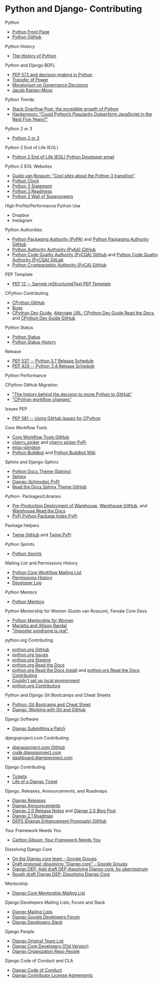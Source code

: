 # Python and Django- Contributing

<!--
My CPython Issue and Pull Requests
http://bugs.python.org/user26332

http://pyfound.blogspot.com/2018/01/the-python-software-foundation-is.html | Python Software Foundation News: The Python Software Foundation is looking for bloggers!

Django Core
https://www.amazon.com/Mastering-Django-Core-Complete-Guide/dp/099461683X | Mastering Django: Core: The Complete Guide to Django 1.8 LTS: Nigel George: 9780994616838: Amazon.com: Books

Mariatta
https://github.com/Mariatta | Mariatta
https://github-bot-tutorial.readthedocs.io/en/latest/ | Build-a-GitHub-Bot Workshop — github-bot-tutorial documentation
https://speakerdeck.com/mariatta/dont-be-a-robot-build-the-bot | Don't Be a Robot; Build the Bot - Speaker Deck
https://speakerdeck.com/mariatta/f-strings | F-strings - Speaker Deck
https://www.slideshare.net/MariattaWijaya/automating-github-workflow-with-bots | Automating GitHub Workflow with Bots

https://devguide.python.org/coredev/ | 14. How to Become a Core Developer — Python Developer's Guide
Django Core Mentorship
-->

Python
* [Python Front Page](https://wiki.python.org/moin)
* [Python GitHub](https://github.com/python)

<!--
https://docs.python.org/3/about.html | About these documents — Python 3.6.5 documentation
-->

Python History
* [The History of Python](http://python-history.blogspot.com)

<!--
BDFL Python 3 retrospective
PyCascades 2018 · Guido van Rossum
https://www.youtube.com/watch?v=Oiw23yfqQy8
* [Foreword for "Programming Python" (1st ed.)](https://www.python.org/doc/essays/foreword) in which Guido van Rossum explains how and why Python came into existence.

http://www2.ljworld.com/news/2018/jun/26/redesign-ljworld/ | A new and improved website; here are details on the redesign of LJWorld.com | News, Sports, Jobs - Lawrence Journal-World: news, information, headlines and events in Lawrence, Kansas
http://python-history.blogspot.com/2009/01/pythons-design-philosophy.html | The History of Python: Python's Design Philosophy
http://python-history.blogspot.com/2009/01/introduction-and-overview.html | The History of Python: Introduction and Overview
http://python-history.blogspot.com/2009/01/brief-timeline-of-python.html | The History of Python: A Brief Timeline of Python
https://mail.python.org/pipermail/python-list/1999-June/001951.html | "The Python Way"
-->

Python and Django BDFL
* [PEP 572 and decision-making in Python](https://lwn.net/Articles/757713)
* [Transfer of Power](https://mail.python.org/pipermail/python-committers/2018-July/005664.html)
* [Moratorium on Governance Decisions](https://mail.python.org/pipermail/python-committers/2018-July/005935.html)
* [Jacob Kaplan-Moss](https://jacobian.org/writing/retiring-as-bdfls)

Python Trends
* [Stack Overflow Post: the incredible growth of Python](https://stackoverflow.blog/2017/09/06/incredible-growth-python)
* [Hackernoon: "Could Python’s Popularity Outperform JavaScript in the Next Five Years?"](https://hackernoon.com/could-pythons-popularity-outperform-javascript-in-the-next-five-years-abed4e307224)

<!--
https://github.com/python/python-dev-survey | python/python-dev-survey: Place for gathering feedback from the public on the Python Developers Survey
https://surveys.jetbrains.com/s3/c12-python-developers-survey-2018
https://www.jetbrains.com/research/devecosystem-2018/python/
https://www.jetbrains.com/research/python-developers-survey-2017/ | Python Developers Survey 2017 - Results
-->

Python 2 or 3
* [Python 2 or 3](https://wiki.python.org/moin/Python2orPython3)

<!--
https://www.djangopackages.com/python3/
http://python-future.org/ | Easy, clean, reliable Python 2/3 compatibility — Python-Future documentation
-->

Python 2 End of Life (EOL)
* [Python 2 End of Life (EOL) Python Developer email](https://mail.python.org/pipermail/python-dev/2018-March/152348.html)

Python 2 EOL Websites
* [Guido van Rossum: "Cool sites about the Python 3 transition"](https://twitter.com/gvanrossum/status/1012462042094002176)
* [Python Clock](https://pythonclock.org)
* [Python 3 Statement](http://python3statement.org)
* [Python 3 Readiness](https://py3readiness.org)
* [Python 3 Wall of Superpowers](https://python3wos.appspot.com)

<!--
Dropping Support
https://twitter.com/pganssle/status/978256523909623809 | Paul Ganssle on Twitter: "For any #python folks who may use python-dateutil in your projects, I'm working out the schedule for dropping Python 2.7 support now. The issue for discussion is here: https://t.co/sWRIhe85qp RT appreciated for visibility (don't want anyone blindsided)"
https://github.com/dateutil/dateutil/issues/653 | Python 2 deprecation schedule · Issue #653 · dateutil/dateutil
-->

High Profile/Performance Python Use
* Dropbox
* Instagram

<!--
https://blogs.dropbox.com/tech/2018/09/how-we-rolled-out-one-of-the-largest-python-3-migrations-ever/ | How we rolled out one of the largest Python 3 migrations ever | Dropbox Tech Blog
-->

Python Authorities
* [Python Packaging Authority (PyPA)](https://pypa.io) and [Python Packaging Authority GitHub](https://github.com/pypa) 
* [Python Authority Authority (PyAA) GitHub](https://github.com/pyaa)
* [Python Code Quality Authority (PyCQA) GitHub](https://github.com/PyCQA) and [Python Code Quality Authority (PyCQA) GitLab](https://gitlab.com/groups/pycqa)
* [Python Cryptographic Authority (PyCA) GitHub](https://github.com/pyca)

PEP Template
* [PEP 12 -- Sample reStructuredText PEP Template](https://www.python.org/dev/peps/pep-0012)

CPython Contributing
* [CPython GitHub](https://github.com/python/cpython)
* [Bugs](http://bugs.python.org)
* [CPython Dev Guide](https://devguide.python.org), [Alternate URL: CPython Dev Guide Read the Docs](http://cpython-devguide.readthedocs.io), and [CPython Dev Guide GitHub](https://github.com/python/devguide)

<!--
http://devdocs.io/python~3.6/ | DevDocs — Python 3.6 documentation

https://devguide.python.org/coredev/ | 14. How to Become a Core Developer — Python Developer's Guide
Django Core Mentorship

https://docs.python.org/devguide/ | Python Developer’s Guide — Python Developer's Guide
https://docs.python.org/devguide/docquality.html?highlight=sphinx | 6. Helping with Documentation — Python Developer's Guide

https://devguide.python.org/#quick-reference
https://devguide.python.org/#status-of-python-branches | Python Developer’s Guide — Python Developer's Guide
https://devguide.python.org/devcycle.html | 18. Development Cycle — Python Developer's Guide
https://devguide.python.org/pullrequest.html | 3. Lifecycle of a Pull Request — Python Developer's Guide
https://devguide.python.org/committing.html | 16. Committing and Pushing Changes — Python Developer's Guide

https://cloud.githubusercontent.com/assets/2680980/23276970/d14a380c-f9d1-11e6-883d-e13b6b211239.png
-->

Python Status
* [Python Status](https://status.python.org)
* [Python Status History](https://status.python.org/history)

<!--
https://travis-ci.org/python/cpython/
-->

Release
* [PEP 537 -- Python 3.7 Release Schedule](https://www.python.org/dev/peps/pep-0537)
* [PEP 429 -- Python 3.4 Release Schedule](https://www.python.org/dev/peps/pep-0429)

<!--
Python Release Managers
https://mail.python.org/pipermail/python-dev/2018-January/151949.html | [Python-Dev] Welcome the 3.8 and 3.9 Release Manager - Łukasz Langa!
-->

Python Performance

<!--
https://github.com/python/performance | python/performance: Python Performance Benchmark Suite

Regression Test Suite For Python Core Developers
26.8. test — Regression tests package for Python
https://docs.python.org/3/library/test.html
26.9. test.support — Utilities for the Python test suite
https://docs.python.org/3/library/test.html#module-test.support
-->

CPython GitHub Migration
* ["The history behind the decision to move Python to GitHub"](https://snarky.ca/the-history-behind-the-decision-to-move-python-to-github)
* ["CPython workflow changes"](https://paper.dropbox.com/doc/CPython-workflow-changes-mx1k8G6M0rg5JLy80F1r6)

Issues PEP
* [PEP 581 -- Using GitHub Issues for CPython](https://www.python.org/dev/peps/pep-0581)

<!--
https://lwn.net/Articles/754152/ | The 2018 Python Language Summit [LWN.net]

https://mariatta.ca/core-sprint-2018-part-2.html | mariatta.ca – Python Core Sprint 2018: Part Two

https://lwn.net/Articles/754779/ | Using GitHub Issues for Python [LWN.net]
-->

Core Workflow Tools
* [Core Workflow Tools GitHub](https://github.com/python/core-workflow)
* [cherry_picker](https://github.com/python/core-workflow/tree/master/cherry_picker) and [cherry picker PyPi](https://pypi.org/project/cherry-picker)
* [miss-islington](https://github.com/python/miss-islington)
* [Python Buildbot](https://www.python.org/dev/buildbot) and [Python Buildbot Wiki](https://wiki.python.org/moin/BuildBot)

<!--
Mariatta
https://twitter.com/dbader_org/status/925764913041215489 | Dan Bader on Twitter: "BTW this is the foreword for Python Tricks: The Book by the amazing @mariatta (CPython core developer, PyLadies Vancouver organizer) https://t.co/kHYDw6uJRC"
https://www.blog.pythonlibrary.org/2017/09/25/pydev-of-the-week-mariatta-wijaya/ | PyDev of the Week: Mariatta Wijaya | The Mouse Vs. The Python
http://mariatta.ca/reflections-2017.html | mariatta.ca – 2017

https://github.com/python/miss-islington/issues

https://github.com/Mariatta/close-all-pr | Mariatta/close-all-pr
https://github.com/Mariatta/black_out | Mariatta/black_out: 🐍🌚🤖 GitHub bot that formats code with `black`
https://github.com/Mariatta/miss-islington/tree/master/backport | miss-islington/backport at master · Mariatta/miss-islington
https://www.slideshare.net/MariattaWijaya/pythonpowered-savage-garden-hotline | Python-Powered Savage Garden Hotline
https://github.com/Mariatta/mariatta-bot | Mariatta/mariatta-bot: Mariatta's GitHub bot
https://pypi.org/project/pytaco/ | pytaco · Warehouse (PyPI)
https://github.com/Mariatta/taco-py | Mariatta/taco-py: Figure out how many taco to order for your meetup
https://github.com/Mariatta/tic_tac_taco_pizza | GitHub - Mariatta/tic_tac_taco_pizza: Play tic tac toe, with taco and pizza
https://github.com/Mariatta/cloner

https://zapier.com/ | Zapier | The easiest way to automate your work
https://www.google.com/search?q=Nexmo+Voice+API&oq=Nexmo+Voice+API&aqs=chrome..69i57j0l2.241j0j7&sourceid=chrome&ie=UTF-8 | Nexmo Voice API - Google Search
https://aiohttp.readthedocs.io/en/stable/ | Welcome to AIOHTTP — aiohttp 3.4.4 documentation
https://github.com/brettcannon/gidgethub | brettcannon/gidgethub: An async GitHub API library for Python
https://developer.github.com/v3/ | GitHub API v3 | GitHub Developer Guide
https://github.com/berkerpeksag/cpython-merge-bot

https://docs.google.com/spreadsheets/d/1JSX8fBmPb84emTmV0Kmyf0_r6R0kZM0h9Wdm91tn7Kg/edit#gid=0
http://distrowatch.com/table.php?distribution=mint
https://www.reddit.com/r/Python/comments/41kn28/looking_for_a_table_of_python_versions_shipped_by/
https://github.com/Mariatta/python_versions_and_distros
-->

Sphinx and Django-Sphinx
* [Python Docs Theme (Sphinx)](https://github.com/python/python-docs-theme)
* [Sphinx](http://sphinx-doc.org)  
* [Django-Sphinxdoc PyPi](https://pypi.python.org/pypi/django-sphinxdoc) 
* [Read the Docs Sphinx Theme GitHub](https://github.com/snide/sphinx_rtd_theme) 

<!--
Doc/build/html/index.html - Google Search
https://github.com/python/core-workflow/issues/174 | pip install blurb successfully installs with Python < 3.5 · Issue #174 · python/core-workflow
https://pypi.python.org/pypi/blurb

https://devguide.python.org/documenting/#building-the-documentation | 7. Documenting Python — Python Developer's Guide
-->

Python- Packages/Libraries
* [Pre-Production Deployment of Warehouse](https://pypi.org), [Warehouse GitHub](https://github.com/pypa/warehouse), and [Warehouse Read the Docs](https://warehouse.readthedocs.io)
* [PyPi Python Package Index PyPi](https://pypi.python.org/pypi)  

<!--
https://lwn.net/Articles/751458/ | A new package index for Python [LWN.net]

https://github.com/pypa/pipfile/issues/27
https://www.python.org/dev/peps/pep-0517/

https://dustingram.com/talks/2018/10/23/inside-the-cheeseshop | Inside the Cheeseshop: How Python Packaging Works - Dustin Ingram
Inside the Cheeseshop: How Python Packaging Works
PyCon 2018 · Dustin Ingram
https://www.youtube.com/watch?v=AQsZsgJ30AE
https://dustingram.com/articles/2018/04/16/pypi-is-dead-long-live-pypi | PyPI is dead. Long live PyPI! - Dustin Ingram
https://wiki.python.org/moin/CheeseShop | CheeseShop - Python Wiki

https://warehouse.readthedocs.io/development/getting-started/#quickstart-for-developers-with-docker-experience | Getting started — Warehouse 15.0.dev0 documentation

https://github.com/pypa/warehouse
https://github.com/pypa/warehouse/issues
https://twitter.com/pypi_updates2 | PyPI Recent Updates (@pypi_updates2) | Twitter

http://pyfound.blogspot.com/2018/08/redesigning-python-package-index.html
http://pyfound.blogspot.com/2018/03/warehouse-all-new-pypi-is-now-in-beta.html#livechat | Python Software Foundation News: Warehouse: All New PyPI is now in beta
http://pyfound.blogspot.com/2018/02/python-package-maintainers-help-test.html | Python Software Foundation News: Python package maintainers, help test the new PyPI!
https://docs.google.com/forms/d/e/1FAIpQLSczrATlexkR1_gBt727eGnc05FCt-75Mx2usMq1wvCm_cLddg/viewform | Conducting user tests on PyPI
https://gist.github.com/nlhkabu/a0b1ae0016a2641f6b79d9ace9110403 | Recruiting User Testers for PyPI
https://docs.google.com/forms/d/e/1FAIpQLSfABpsRcVYt7RDJEsbL_2CnyH-IKXRCRwaBhCm4sYnNI6yB3A/viewform | Buy a feature
http://whoisnicoleharris.com/2018/05/17/warehouse-accessibility.html

Package Stats
* ["How to get PyPI download statistics"](https://kirankoduru.github.io/python/pypi-stats.html)

https://bigquery.cloud.google.com/table/the-psf:pypi.downloads | Google BigQuery
https://mail.python.org/pipermail/distutils-sig/2013-June/021344.html | [Distutils] Download Counts on PyPI
-->

Package Helpers
* [Twine GitHub](https://github.com/pypa/twine) and [Twine PyPi](https://pypi.python.org/pypi/twine)

Python Sprints
* [Python Sprints](https://python-sprints.github.io)

Mailing List and Permissions History
* [Python Core Workflow Mailing List](https://mail.python.org/mailman/listinfo/core-workflow)
* [Permissions History](https://devguide.python.org/developers/#permissions-history)
* [Developer Log](https://github.com/python/devguide/blob/bbd38631554165a64e187bd29815125098159a13/developers.rst)

Python Mentors
* [Python Mentors](http://pythonmentors.com)

Python Mentorship for Women (Guido van Rossum), Female Core Devs
* [Python Mentorship for Women](https://twitter.com/mariatta/status/737689052736978945)
* [Mariatta and Allison Randal](https://twitter.com/matrixise/status/865678978677223429)
* ["Imposter syndrome is real"](https://twitter.com/KatiMichel/status/865740929512071168)

python.org Contributing
* [python.org GitHub](https://github.com/python/pythondotorg)
* [python.org Issues](https://github.com/python/pythondotorg/issues)
* [python.org Staging](https://staging.python.org)
* [python.org Read the Docs](https://pythondotorg.readthedocs.io)
* [python.org Read the Docs Install](https://pythondotorg.readthedocs.io/install.html) and [python.org Read the Docs Contributing](https://pythondotorg.readthedocs.io/contributing.html)
* [Couldn't set up local environment](https://github.com/python/pythondotorg/issues/987)
* [python.org Contributors](https://github.com/python/pythondotorg/graphs/contributors)

Python and Django Git Bootcamps and Cheat Sheets
* [Python: Git Bootcamp and Cheat Sheet](https://docs.python.org/devguide/gitbootcamp.html)
* [Django: Working with Git and GitHub](https://docs.djangoproject.com/en/1.8/internals/contributing/writing-code/working-with-git)

Django Software
* [Django Submitting a Patch](https://docs.djangoproject.com/en/2.0/internals/contributing/writing-code/submitting-patches/)

djangoproject.com Contributing
* [djangoproject.com GitHub](https://github.com/django/djangoproject.com)
* [code.djangoproject.com](https://code.djangoproject.com)
* [dashboard.djangoproject.com](https://dashboard.djangoproject.com)

Django Contributing
* [Tickets](https://code.djangoproject.com/query)
* [Life of a Django Ticket](https://docs.google.com/presentation/d/1Ao0S3Z-VRn_pcT5T4mXIhv3t3liQ3ZrwqaGeDqz9XCQ/edit)

Django, Releases, Announcements, and Roadmaps
* [Django Releases](https://docs.djangoproject.com/en/stable/releases)
* [Django Announcements](https://groups.google.com/forum/#!forum/django-announce)
* [Django 2.0 Release Notes](https://docs.djangoproject.com/en/2.0/releases/2.0) and [Django 2.0 Blog Post](https://www.djangoproject.com/weblog/2017/dec/02/django-20-released)
* [Django 2.1 Roadmap](https://code.djangoproject.com/wiki/Version2.1Roadmap) 
* [DEPS (Django Enhancement Proposals) GitHub](https://github.com/django/deps)

<!--
http://www2.ljworld.com/news/2015/jul/09/happy-birthday-django/

https://docs.djangoproject.com/en/dev/faq/general/#why-does-this-project-exist | FAQ: General | Django documentation | Django

https://code.djangoproject.com/wiki/Version2.0Roadmap | Version2.0Roadmap – Django
https://www.djangoproject.com/weblog/2015/jun/25/roadmap/ | Django's Roadmap | Weblog | Django

https://docs.djangoproject.com/en/2.0/internals/release-process/#internal-release-cadence | Django’s release process | Django documentation | Django

* [Django Contributing](https://docs.djangoproject.com/en/dev/internals/contributing)

https://docs.djangoproject.com/en/dev/internals/ | Django internals | Django documentation | Django
https://docs.djangoproject.com/en/dev/internals/committers/ | Page not found | Django

https://docs.djangoproject.com/en/dev/internals/organization/ | Organization of the Django Project | Django documentation | Django
https://docs.djangoproject.com/en/dev/internals/contributing/bugs-and-features/#reporting-bugs | Reporting bugs and requesting features | Django documentation | Django

https://www.djangoproject.com/foundation/teams/ | Django Software Foundation | Django
-->

Your Framework Needs You
* [Carlton Gibson: Your Framework Needs You](https://2018.djangocon.us/talk/your-web-framework-needs-you)

Dissolving Django Core
* [On the Django core team - Google Groups](https://groups.google.com/forum/#!topic/dsf-members/GWOzvsOAGUs)
* [Draft proposal: dissolving "Django core" - Google Groups](https://groups.google.com/forum/#!topic/dsf-members/yqnWGII63mI)
* [Django DEP: Add draft DEP dissolving Django core. by ubernostrum](https://github.com/django/deps/pull/47)
* [Rough draft Django DEP: Dissolving Django Core](https://github.com/ubernostrum/deps/blob/draft-dissolve-core/draft/XXXX-dissolve-core.rst)

Mentorship
* [Django Core Mentorship Mailing List](https://docs.djangoproject.com/en/dev/internals/mailing-lists/#django-core-mentorship)

Django Developers Mailing Lists, Forum and Slack
* [Django Mailing Lists](https://docs.djangoproject.com/en/dev/internals/mailing-lists)
* [Django Google Developers Forum](https://groups.google.com/forum/#!forum/django-developers) 
* [Django Developers Slack](https://django-developers.herokuapp.com)

Django People
* [Django Original Team List](https://www.djangoproject.com/foundation/teams/#original-team-list)
* [Django Core Developers (Old Version)](https://docs.djangoproject.com/en/1.7/internals/committers/#core-developers)
* [Django Organization Repo People](https://github.com/orgs/django/people)

Django Code of Conduct and CLA
* [Django Code of Conduct](https://www.djangoproject.com/conduct)
* [Django Contributor License Agreements](https://www.djangoproject.com/foundation/cla)
